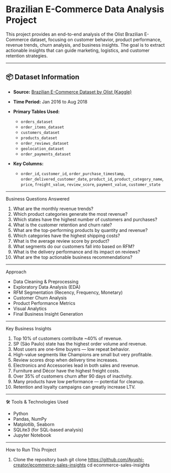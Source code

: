 # Brazilian E-Commerce Data Analysis Project

This project provides an end-to-end analysis of the Olist Brazilian E-Commerce dataset, focusing on customer behavior, product performance, revenue trends, churn analysis, and business insights. The goal is to extract actionable insights that can guide marketing, logistics, and customer retention strategies.

---

## 📦 Dataset Information

- **Source:** [Brazilian E-Commerce Dataset by Olist (Kaggle)](https://www.kaggle.com/datasets/olistbr/brazilian-ecommerce)
- **Time Period:** Jan 2016 to Aug 2018
- **Primary Tables Used:**
  - `orders_dataset`
  - `order_items_dataset`
  - `customers_dataset`
  - `products_dataset`
  - `order_reviews_dataset`
  - `geolocation_dataset`
  - `order_payments_dataset`

- **Key Columns:**
  - `order_id`, `customer_id`, `order_purchase_timestamp`, `order_delivered_customer_date`, `product_id`, `product_category_name`, `price`, `freight_value`, `review_score`, `payment_value`, `customer_state`

---

Business Questions Answered

1. What are the monthly revenue trends?
2. Which product categories generate the most revenue?
3. Which states have the highest number of customers and purchases?
4. What is the customer retention and churn rate?
5. What are the top-performing products by quantity and revenue?
6. Which categories have the highest shipping costs?
7. What is the average review score by product?
8. What segments do our customers fall into based on RFM?
9. What is the delivery performance and its impact on reviews?
10. What are the top actionable business recommendations?

---

 Approach
- Data Cleaning & Preprocessing
- Exploratory Data Analysis (EDA)
- RFM Segmentation (Recency, Frequency, Monetary)
- Customer Churn Analysis
- Product Performance Metrics
- Visual Analytics
- Final Business Insight Generation

---

Key Business Insights

1. Top 10% of customers contribute ~40% of revenue.
2. SP (São Paulo) state has the highest order volume and revenue.
3. Most users are one-time buyers — low repeat behavior.
4. High-value segments like Champions are small but very profitable.
5. Review scores drop when delivery time increases.
6. Electronics and Accessories lead in both sales and revenue.
7. Furniture and Décor have the highest freight costs.
8. Over 35% of customers churn after 90 days of inactivity.
9. Many products have low performance — potential for cleanup.
10. Retention and loyalty campaigns can greatly increase LTV.

---

🛠 Tools & Technologies Used

- Python
- Pandas, NumPy
- Matplotlib, Seaborn
- SQLite3 (for SQL-based analysis)
- Jupyter Notebook

---

How to Run This Project

1. Clone the repository
   bash
   git clone https://github.com/Ayushi-creator/ecommerce-sales-insights
   cd ecommerce-sales-insights
